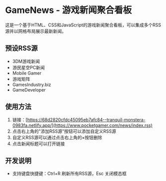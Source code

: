 # GameNews - 游戏新闻聚合看板

这是一个基于HTML、CSS和JavaScript的游戏新闻聚合看板，可以集成多个RSS源并以网格布局展示最新新闻。

## 预设RSS源

- 3DM游戏新闻
- 游民星空PC新闻
- Mobile Gamer
- 游戏矩阵
- GamesIndustry.biz
- GameDeveloper

## 使用方法

1. 链接：[https://68d2820cfdc45095eb7afc84--tranquil-monstera-0983fa.netlify.app/](https://www.pocketgamer.com/news/index.rss)
2. 点击右上角的"添加RSS源"按钮可以添加自定义RSS源
3. 自定义RSS源可以通过点击右上角的×按钮删除
4. 点击新闻标题可以打开链接

## 开发说明

- 支持键盘快捷键：Ctrl+R 刷新所有RSS源，Esc 关闭模态框
